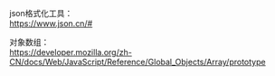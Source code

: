 json格式化工具：  
https://www.json.cn/#


对象数组：   
https://developer.mozilla.org/zh-CN/docs/Web/JavaScript/Reference/Global_Objects/Array/prototype
